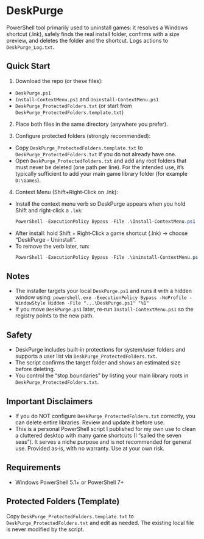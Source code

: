﻿# DeskPurge

PowerShell tool primarily used to uninstall games: it resolves a Windows shortcut (.lnk), safely finds the real install folder, confirms with a size preview, and deletes the folder and the shortcut. Logs actions to `DeskPurge_Log.txt`.

## Quick Start

1) Download the repo (or these files):
- `DeskPurge.ps1`
- `Install-ContextMenu.ps1` and `Uninstall-ContextMenu.ps1`
- `DeskPurge_ProtectedFolders.txt` (or start from `DeskPurge_ProtectedFolders.template.txt`)

2) Place both files in the same directory (anywhere you prefer).

3) Configure protected folders (strongly recommended):
- Copy `DeskPurge_ProtectedFolders.template.txt` to `DeskPurge_ProtectedFolders.txt` if you do not already have one.
- Open `DeskPurge_ProtectedFolders.txt` and add any root folders that must never be deleted (one path per line). For the intended use, it’s typically sufficient to add your main game library folder (for example `D:\Games`).

4) Context Menu (Shift+Right‑Click on .lnk):
- Install the context menu verb so DeskPurge appears when you hold Shift and right‑click a `.lnk`:
  ```powershell
  PowerShell -ExecutionPolicy Bypass -File .\Install-ContextMenu.ps1
  ```
- After install: hold Shift + Right‑Click a game shortcut (.lnk) → choose “DeskPurge - Uninstall”.
- To remove the verb later, run:
  ```powershell
  PowerShell -ExecutionPolicy Bypass -File .\Uninstall-ContextMenu.ps1
  ```

## Notes
- The installer targets your local `DeskPurge.ps1` and runs it with a hidden window using:
  `powershell.exe -ExecutionPolicy Bypass -NoProfile -WindowStyle Hidden -File "...\DeskPurge.ps1" "%1"`
- If you move `DeskPurge.ps1` later, re‑run `Install-ContextMenu.ps1` so the registry points to the new path.

## Safety

- DeskPurge includes built‑in protections for system/user folders and supports a user list via `DeskPurge_ProtectedFolders.txt`.
- The script confirms the target folder and shows an estimated size before deleting.
- You control the “stop boundaries” by listing your main library roots in `DeskPurge_ProtectedFolders.txt`.

## Important Disclaimers

- If you do NOT configure `DeskPurge_ProtectedFolders.txt` correctly, you can delete entire libraries. Review and update it before use.
- This is a personal PowerShell script I published for my own use to clean a cluttered desktop with many game shortcuts (I “sailed the seven seas”). It serves a niche purpose and is not recommended for general use. Provided as‑is, with no warranty. Use at your own risk.

## Requirements

- Windows PowerShell 5.1+ or PowerShell 7+

## Protected Folders (Template)
Copy `DeskPurge_ProtectedFolders.template.txt` to `DeskPurge_ProtectedFolders.txt` and edit as needed. The existing local file is never modified by the script.
